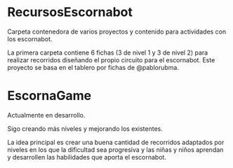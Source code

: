 # RecursosEscornabot
Carpeta contenedora de varios proyectos y contenido para actividades con los escornabot. 

La primera carpeta contiene 6 fichas (3 de nivel 1 y  3 de nivel 2) para realizar recorridos diseñando el propio circuito para el escornabot. Este proyecto se basa en el tablero por fichas de @pablorubma. 

# EscornaGame

Actualmente en desarrollo. 

Sigo creando más niveles y mejorando los existentes. 

La idea principal es crear una buena cantidad de recorridos adaptados por niveles en los que la dificultad sea progresiva y las niñas y niños aprendan y desarrollen las habilidades que aporta el escornabot. 
